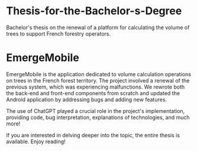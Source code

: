 # Thesis-for-the-Bachelor-s-Degree
Bachelor's thesis on the renewal of a platform for calculating the volume of trees to support French forestry operators.

# EmergeMobile

EmergeMobile is the application dedicated to volume calculation operations on trees in the French forest territory. The project involved a renewal of the previous system, which was experiencing malfunctions. We rewrote both the back-end and front-end components from scratch and updated the Android application by addressing bugs and adding new features.

The use of ChatGPT played a crucial role in the project's implementation, providing code, bug interpretation, explanations of technologies, and much more!

If you are interested in delving deeper into the topic, the entire thesis is available. Enjoy reading!

